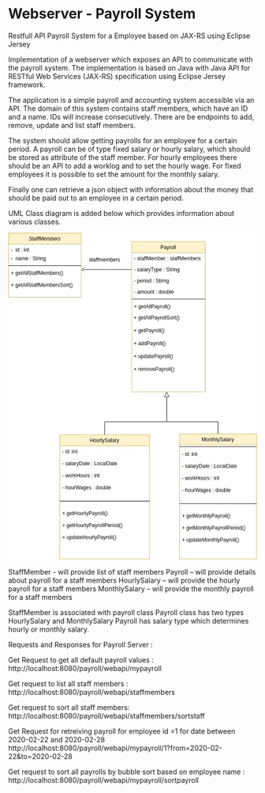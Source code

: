# Webserver - Payroll System
Restfull API  Payroll System for a Employee based on JAX-RS using Eclipse Jersey

Implementation of a webserver which exposes an API to communicate with the payroll system. The implementation is based on Java with Java API for RESTful Web Services (JAX-RS) specification using Eclipse Jersey framework. 

The application is a simple payroll and accounting system accessible via an API. The domain of this system
contains staff members, which have an ID and a name. IDs will increase consecutively. There are be endpoints to add, remove, update and list staff members.

The system should allow getting payrolls for an employee for a certain period. A payroll can be of type fixed salary or hourly salary, which should be stored as attribute of the staff member. For hourly employees there should be an API to add a worklog and to set the hourly wage. For fixed employees it is possible to set the amount for the monthly salary.

Finally one can retrieve a json object with information about the money that should be paid out to an employee in a certain period.

UML Class diagram is added below which provides information about various classes.

![Payroll System for Staff Member](Payroll.jpg)


StaffMember - will provide list of staff members
Payroll – will provide details about payroll for a staff members
HourlySalary – will provide the hourly payroll for a staff members
MonthlySalary – will provide the monthly payroll for a staff members

StaffMember is associated with payroll class
Payroll class has two types HourlySalary and MonthlySalary
Payroll has salary type which determines hourly or monthly salary.


Requests and Responses for Payroll Server :

Get Request to get all default payroll values :
http://localhost:8080/payroll/webapi/mypayroll

Get request to list all staff members :
http://localhost:8080/payroll/webapi/staffmembers

Get request to sort all staff members:
http://localhost:8080/payroll/webapi/staffmembers/sortstaff

Get Request for retreiving payroll for employee id =1 for date between 2020-02-22 and 2020-02-28
http://localhost:8080/payroll/webapi/mypayroll/1?from=2020-02-22&to=2020-02-28

Get request to sort all payrolls by bubble sort based on employee name :
http://localhost:8080/payroll/webapi/mypayroll/sortpayroll
